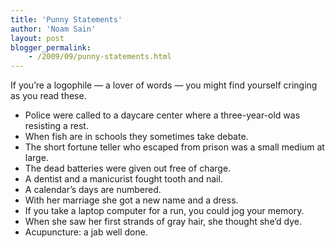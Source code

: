 ```yaml
---
title: 'Punny Statements'
author: 'Noam Sain'
layout: post
blogger_permalink:
    - /2009/09/punny-statements.html
---
```


If you’re a logophile — a lover of words — you might find yourself cringing as you read these.

- Police were called to a daycare center where a three-year-old was resisting a rest.
- When fish are in schools they sometimes take debate.
- The short fortune teller who escaped from prison was a small medium at large.
- The dead batteries were given out free of charge.
- A dentist and a manicurist fought tooth and nail.
- A calendar’s days are numbered.
- With her marriage she got a new name and a dress.
- If you take a laptop computer for a run, you could jog your memory.
- When she saw her first strands of gray hair, she thought she’d dye.
- Acupuncture: a jab well done.
